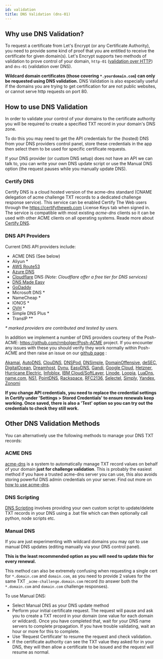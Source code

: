```yaml
---
id: validation
title: DNS Validation (dns-01)
---
```


## Why use DNS Validation?
To request a certificate from Let's Encrypt (or any Certificate Authority), you need to provide some kind of proof that you are entitled to receive the certificate for given domain(s). Let's Encrypt supports two methods of validation to prove control of your domain, `http-01` ([validation over HTTP](http-validation.md)) and `dns-01` (validation over DNS). 

**Wildcard domain certificates (those covering `*.yourdomain.com`) can only be requested using DNS validation.** DNS Validation is also especially useful if the domains you are trying to get certification for are not public websites, or cannot serve http requests on port 80.

## How to use DNS Validation

In order to validate your control of your domains to the certificate authority you will be required to create a specified TXT record in your domain's DNS zone.

To do this you may need to get the API credentials for the (hosted) DNS from your DNS providers control panel, store these credentials in the app then select them to be used for specific certificate requests.

If your DNS provider (or custom DNS setup) does not have an API we can talk to, you can write your own DNS update script or use the Manual DNS option (the request pauses while you manually update DNS).

### Certify DNS
Certify DNS is a cloud hosted version of the acme-dns standard (CNAME delegation of acme challenge TXT records to a dedicated challenge response service). This service can be enabled Certify The Web users through the https://certifytheweb.com License Keys tab when signed in. The service is compatible with most existing *acme-dns* clients so it can be used with other ACME clients on all operating systems. Reade more about [Certify DNS](providers/certifydns).
### DNS API Providers

Current DNS API providers include:
- ACME DNS (See below)
- Aliyun &ast;
- [AWS Route53](providers/awsroute53)
- [Azure DNS](providers/azuredns)
- [Cloudflare](providers/cloudflare) DNS *(Note: Cloudflare offer a free tier for DNS services)*
- [DNS Made Easy](providers/dnsmadeeasy) 
- [GoDaddy](providers/godaddy)
- Microsoft DNS &ast;
- NameCheap &ast;
- IONOS &ast;
- [OVH](providers/ovh) &ast;
- Simple DNS Plus &ast;
- TransIP *&ast;

*&ast; marked providers are contributed and tested by users.*

In addition we implement a number of DNS providers courtesy of the Posh-ACME: https://github.com/rmbolger/Posh-ACME project. If you encounter any issues with these you should verify they work normally within Posh-ACME and then raise an issue on our [github page](https://github.com/webprofusion/certify) :

[Akamai](https://github.com/rmbolger/Posh-ACME/blob/master/Posh-ACME/Plugins/Akamai-Readme.md),
[AutoDNS](https://github.com/rmbolger/Posh-ACME/blob/master/Posh-ACME/Plugins/AutoDNS-Readme.md),
[ClouDNS](https://github.com/rmbolger/Posh-ACME/blob/master/Posh-ACME/Plugins/ClouDNS-Readme.md),
[DNSPod](https://github.com/rmbolger/Posh-ACME/blob/master/Posh-ACME/Plugins/DNSPod-Readme.md),
[DNSimple](https://github.com/rmbolger/Posh-ACME/blob/master/Posh-ACME/Plugins/DNSimple-Readme.md),
[DomainOffensive](https://github.com/rmbolger/Posh-ACME/blob/master/Posh-ACME/Plugins/DomainOffensive-Readme.md),
[deSEC](https://github.com/rmbolger/Posh-ACME/blob/master/Posh-ACME/Plugins/DeSEC-Readme.md),
[DigitalOcean](https://github.com/rmbolger/Posh-ACME/blob/master/Posh-ACME/Plugins/DOcean-Readme.md),
[Dreamhost](https://github.com/rmbolger/Posh-ACME/blob/master/Posh-ACME/Plugins/Dreamhost-Readme.md),
[Dynu](https://github.com/rmbolger/Posh-ACME/blob/master/Posh-ACME/Plugins/Dynu-Readme.md),
[EasyDNS](https://github.com/rmbolger/Posh-ACME/blob/master/Posh-ACME/Plugins/EasyDNS-Readme.md),
[Gandi](https://github.com/rmbolger/Posh-ACME/blob/master/Posh-ACME/Plugins/Gandi-Readme.md),
[Google Cloud](https://github.com/rmbolger/Posh-ACME/blob/master/Posh-ACME/Plugins/GCloud-Readme.md),
[Hetzner](https://github.com/rmbolger/Posh-ACME/blob/master/Posh-ACME/Plugins/Hetzner-Readme.md),
[Hurricane Electric](https://github.com/rmbolger/Posh-ACME/blob/master/Posh-ACME/Plugins/HurricaneElectric-Readme.md),
[Infoblox](https://github.com/rmbolger/Posh-ACME/blob/master/Posh-ACME/Plugins/Infoblox-Readme.md),
[IBM Cloud/SoftLayer](https://github.com/rmbolger/Posh-ACME/blob/master/Posh-ACME/Plugins/IBMSoftLayer-Readme.md),
[Linode](https://github.com/rmbolger/Posh-ACME/blob/master/Posh-ACME/Plugins/Linode-Readme.md),
[Loopia](https://github.com/rmbolger/Posh-ACME/blob/master/Posh-ACME/Plugins/Loopia-Readme.md),
[LuaDns](https://github.com/rmbolger/Posh-ACME/blob/master/Posh-ACME/Plugins/LuaDns-Readme.md),
[name.com](https://github.com/rmbolger/Posh-ACME/blob/master/Posh-ACME/Plugins/NameCom-Readme.md),
[NS1](https://github.com/rmbolger/Posh-ACME/blob/master/Posh-ACME/Plugins/NS1-Readme.md),
[PointDNS](https://github.com/rmbolger/Posh-ACME/blob/master/Posh-ACME/Plugins/PointDNS-Readme.md),
[Rackspace](https://github.com/rmbolger/Posh-ACME/blob/master/Posh-ACME/Plugins/Rackspace-Readme.md),
[RFC2136](https://github.com/rmbolger/Posh-ACME/blob/master/Posh-ACME/Plugins/RFC2136-Readme.md),
[Selectel](https://github.com/rmbolger/Posh-ACME/blob/master/Posh-ACME/Plugins/Selectel-Readme.md),
[Simply](https://github.com/rmbolger/Posh-ACME/blob/master/Posh-ACME/Plugins/Simply-Readme.md),
[Yandex](https://github.com/rmbolger/Posh-ACME/blob/master/Posh-ACME/Plugins/Yandex-Readme.md),
[Zonomi](https://github.com/rmbolger/Posh-ACME/blob/master/Posh-ACME/Plugins/Zonomi-Readme.md)

**If you change API credentials, you need to replace the credential settings in Certify under 'Settings > Stored Credentials' to ensure renewals keep working. Once saved, there is also a 'Test' option so you can try out the credentials to check they still work.**

## Other DNS Validation Methods
You can alternatively use the following methods to manage your DNS TXT records:

### ACME DNS 
[acme-dns](https://github.com/joohoi/acme-dns) is a system to automatically manage TXT record values on behalf of your domain **just for challenge validation**. This is probably the easiest method if you have a trusted acme-dns server you can use, this also avoids storing powerful DNS admin credentials on your server. Find out more on [how to use acme-dns](/docs/dns/providers/acme-dns).


### DNS Scripting
[DNS Scripting](providers/scripting) involves providing your own custom script to update/delete TXT records in your DNS using a .bat file which can then optionally call python, node scripts etc.

### Manual DNS 
If you are just experimenting with wildcard domains you may opt to use manual DNS updates (editing manually via your DNS control panel). 

**This is the least recommended option as you will need to update this for every renewal.** 

This method can also be extremely confusing when requesting a single cert for `*.domain.com` and `domain.com`, as you need to provide 2 values for the same TXT `_acme-challenge.domain.com` record (to answer both the `*.domain.com` and `domain.com` challenge responses).

To use Manual DNS:
- Select Manual DNS as your DNS update method
- Perform your initial certificate request. The request will pause and ask you to create a TXT record in your domain (one value for each domain or wildcard). Once you have completed that, wait for your DNS name servers to complete propagation. If you have trouble validating, wait an hour or more for this to complete.
- Use 'Request Certificate' to resume the request and check validation. 
- If the certificate authority can see the TXT value they asked for in your DNS, they will then allow a certificate to be issued and the request will resume as normal.


